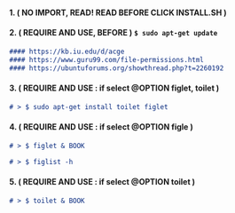 
#### 1. ( NO IMPORT, READ! READ BEFORE CLICK INSTALL.SH ) 
#### 2. ( REQUIRE AND USE, BEFORE  )  **`$ sudo apt-get update`** 


```markdown
#### https://kb.iu.edu/d/acge
#### https://www.guru99.com/file-permissions.html
#### https://ubuntuforums.org/showthread.php?t=2260192
```

#### 3. ( REQUIRE AND USE : if select @OPTION figlet, toilet ) 

```markdown
# > $ sudo apt-get install toilet figlet
```

#### 4. ( REQUIRE AND USE : if select @OPTION figle ) 

```markdown
# > $ figlet & BOOK
```

```markdown
# > $ figlist -h 
```

#### 5. ( REQUIRE AND USE :  if select @OPTION toilet ) 

```markdown
# > $ toilet & BOOK
```





